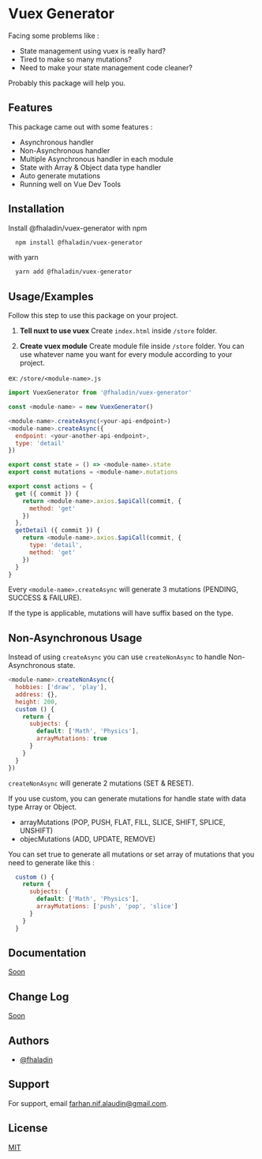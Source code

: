# Vuex Generator
Facing some problems like :

- State management using vuex is really hard?
- Tired to make so many mutations?
- Need to make your state management code cleaner?

Probably this package will help you.

## Features
This package came out with some features :
- Asynchronous handler
- Non-Asynchronous handler
- Multiple Asynchronous handler in each module
- State with Array & Object data type handler
- Auto generate mutations
- Running well on Vue Dev Tools

## Installation
Install @fhaladin/vuex-generator with npm

```bash
  npm install @fhaladin/vuex-generator
```

with yarn
```bash
  yarn add @fhaladin/vuex-generator
```  
## Usage/Examples
Follow this step to use this package on your project.

1. **Tell nuxt to use vuex**
Create `index.html` inside `/store` folder.

2. **Create vuex module**
Create module file inside `/store` folder.
You can use whatever name you want for every module according to your project.

ex: `/store/<module-name>.js`

```javascript
import VuexGenerator from '@fhaladin/vuex-generator'

const <module-name> = new VuexGenerator()

<module-name>.createAsync(<your-api-endpoint>)
<module-name>.createAsync({
  endpoint: <your-another-api-endpoint>,
  type: 'detail'
})

export const state = () => <module-name>.state
export const mutations = <module-name>.mutations

export const actions = {
  get ({ commit }) {
    return <module-name>.axios.$apiCall(commit, {
      method: 'get' 
    })
  },
  getDetail ({ commit }) {
    return <module-name>.axios.$apiCall(commit, {
      type: 'detail',
      method: 'get'
    })
  }
}
```
Every `<module-name>.createAsync` will generate 3 mutations (PENDING, SUCCESS & FAILURE).

If the type is applicable, mutations will have suffix based on the type.
## Non-Asynchronous Usage
Instead of using `createAsync` you can use `createNonAsync` to handle Non-Asynchronous state.

```Javascript
<module-name>.createNonAsync({
  hobbies: ['draw', 'play'],
  address: {},
  height: 200,
  custom () {
    return {
      subjects: {
        default: ['Math', 'Physics'],
        arrayMutations: true
      }
    }
  }
})
```

`createNonAsync` will generate 2 mutations (SET & RESET).

If you use custom, you can generate mutations for handle state with data type Array or Object.

- arrayMutations (POP, PUSH, FLAT, FILL, SLICE, SHIFT, SPLICE, UNSHIFT)
- objecMutations (ADD, UPDATE, REMOVE)

You can set true to generate all mutations or set array of mutations that you need to generate like this :

```Javascript
  custom () {
    return {
      subjects: {
        default: ['Math', 'Physics'],
        arrayMutations: ['push', 'pop', 'slice']
      }
    }
  }
```

## Documentation
[Soon](https://)


## Change Log
[Soon](https://)


## Authors
- [@fhaladin](https://www.github.com/fhaladin)


## Support
For support, email farhan.nif.alaudin@gmail.com.


## License
[MIT](https://choosealicense.com/licenses/mit/)

